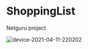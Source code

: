 # ShoppingList
Netguru project

![device-2021-04-11-220202](https://user-images.githubusercontent.com/24810815/114319395-4a63d680-9b09-11eb-906d-bc9241629814.png)
